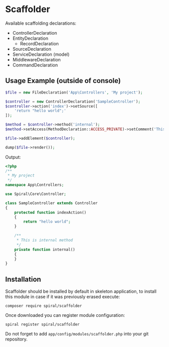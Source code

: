Scaffolder
==========

Available scaffolding declarations:
* ControllerDeclaration
* EntityDeclaration
    * RecordDeclaration
* SourceDeclaration
* ServiceDeclaration (model)
* MiddlewareDeclaration
* CommandDeclaration

Usage Example (outside of console)
----------------

```php
$file = new FileDeclaration('App\Controllers', 'My project');

$controller = new ControllerDeclaration('SampleController');
$controller->action('index')->setSource([
    'return "hello world";'
]);

$method = $controller->method('internal');
$method->setAccess(MethodDeclaration::ACCESS_PRIVATE)->setComment('This is internal method');

$file->addElement($controller);

dump($file->render());
```     

Output:

```php
<?php
/**
 * My project
 */
namespace App\Controllers;

use Spiral\Core\Controller;

class SampleController extends Controller
{
    protected function indexAction()
    {
        return "hello world";
    }

    /**
     * This is internal method
     */
    private function internal()
    {
    }
}
```

Installation
------------
Scaffolder should be installed by default in skeleton application, to install this module in case if it was previously erased execute:

```
composer require spiral/scaffolder
```

Once downloaded you can register module configuration:

```
spiral register spiral/scaffolder
```

Do not forget to add `app/config/modules/scaffolder.php` into your git repository.
